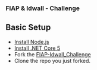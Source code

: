 ### FIAP & Idwall - Challenge

## Basic Setup

- [Install Node.js](https://nodejs.org/)
- [Install .NET Core 5](https://dotnet.microsoft.com/download/)
- Fork the [FIAP-Idwall_Challenge](https://github.com/BrunoNishimura/FIAP-Idwall_Challenge)
- Clone the repo you just forked.
